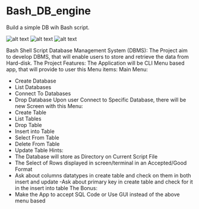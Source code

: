 # Bash_DB_engine

Build a simple DB wih Bash script.

![alt text](./img1.jpg)
![alt text](./img2.jpg)
![alt text](./img3.jpg)


Bash Shell Script Database Management System (DBMS):
The Project aim to develop DBMS, that will enable users to store and
retrieve the data from Hard-disk.
The Project Features:
The Application will be CLI Menu based app, that will provide to user
this Menu items:
Main Menu:
- Create Database
- List Databases
- Connect To Databases
- Drop Database
Upon user Connect to Specific Database, there will be new Screen with
this Menu:
- Create Table
- List Tables
- Drop Table
- Insert into Table
- Select From Table
- Delete From Table
- Update Table
Hints:
- The Database will store as Directory on Current Script File
- The Select of Rows displayed in screen/terminal in an Accepted/Good
Format
- Ask about columns datatypes in create table and check on them in both
insert and update
-Ask about primary key in create table and check for it in the insert
into table
The Bonus:
- Make the App to accept SQL Code or Use GUI instead of the above menu
based
